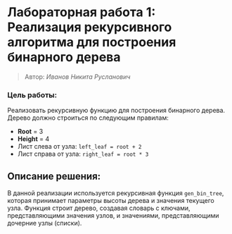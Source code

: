 # Лабораторная работа 1: Реализация рекурсивного алгоритма для построения бинарного дерева
> Автор: *Иванов Никита Русланович*

### Цель работы:
Реализовать рекурсивную функцию для построения бинарного дерева. Дерево должно строиться по следующим правилам:

- **Root** = 3
- **Height** = 4
- Лист слева от узла: `left_leaf = root + 2`
- Лист справа от узла: `right_leaf = root * 3`

## Описание решения:

В данной реализации используется рекурсивная функция `gen_bin_tree`, которая принимает параметры высоты дерева и значения текущего узла. Функция строит дерево, создавая словарь с ключами, представляющими значения узлов, и значениями, представляющими дочерние узлы (списки).



